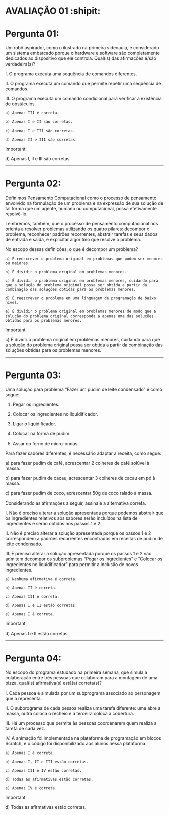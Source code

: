 # AVALIAÇÃO 01 :shipit:

# Pergunta 01:
Um robô aspirador, como o ilustrado na primeira videoaula, é considerado um sistema embarcado porque o hardware e software são completamente dedicados ao dispositivo que ele controla. Qual(is) das afirmações é/são verdadeira(s)? 

I. O programa executa uma sequência de comandos diferentes. 

II. O programa executa um comando que permite repetir uma sequência de comandos. 

III. O programa executa um comando condicional para verificar a existência de obstáculos.

    a) Apenas III é correta.

    b) Apenas I e II são corretas.

    c) Apenas I e III são corretas.

    d) Apenas II e III são corretas. 

> [!IMPORTANT]
> d) Apenas I, II e III são corretas.

-------

# Pergunta 02:
Definimos Pensamento Computacional como o processo de pensamento envolvido na formulação de um problema e na expressão de sua solução de tal forma que um agente, humano ou computacional, possa efetivamente resolvê-lo. 

Lembremos, também, que o processo de pensamento computacional nos orienta a resolver problemas utilizando os quatro pilares: decompor o problema, reconhecer padrões recorrentes, abstrair tarefas e seus dados de entrada e saída, e explicitar algoritmo que resolve o problema. 

No escopo dessas definições, o que é decompor um problema?

    a) É reescrever o problema original em problemas que podem ser menores ou maiores. 

    b) É dividir o problema original em problemas menores.

    c) É dividir o problema original em problemas menores, cuidando para que a solução do problema original possa ser obtida a partir da combinação das soluções obtidas para os problemas menores. 

    d) É reescrever o problema em uma linguagem de programação de baixo nível. 

    e) É dividir o problema original em problemas menores de modo que a solução do problema original corresponda a apenas uma das soluções obtidas para os problemas menores.

> [!IMPORTANT]
> c) É dividir o problema original em problemas menores, cuidando para que a solução do problema original possa ser obtida a partir da combinação das soluções obtidas para os problemas menores.

-------

# Pergunta 03:
Uma solução para problema “Fazer um pudim de leite condensado” é como segue: 

1. Pegar os ingredientes. 

2. Colocar os ingredientes no liquidificador. 

3. Ligar o liquidificador. 

4. Colocar na forma de pudim. 

5. Assar no forno de micro-ondas. 

Para fazer sabores diferentes, é necessário adaptar a receita, como segue: 

a) para fazer pudim de café, acrescentar 2 colheres de café solúvel à massa. 

b) para fazer pudim de cacau, acrescentar 3 colheres de cacau em pó à massa. 

c) para fazer pudim de coco, acrescentar 50g de coco ralado à massa. 

Considerando as afirmações a seguir, assinale a alternativa correta. 

I. Não é preciso alterar a solução apresentada porque podemos abstrair que os ingredientes relativos aos sabores serão incluídos na lista de ingredientes e serão obtidos nos passos 1 e 2. 

II. Não é preciso alterar a solução apresentada porque os passos 1 e 2 correspondem a padrões recorrentes encontrados em receitas de pudim de leite condensado. 

III. É preciso alterar a solução apresentada porque os passos 1 e 2 não admitem decompor os subproblemas “Pegar os ingredientes” e “Colocar os ingredientes no liquidificador” para permitir a inclusão de novos ingredientes.

    a) Nenhuma afirmativa é correta.

    b) Apenas II é correta.

    c) Apenas III é correta.

    d) Apenas I e II estão corretas.

    e) Apenas I é correta.
> [!IMPORTANT]
>d) Apenas I e II estão corretas.

-------

# Pergunta 04:
No escopo do programa estudado na primeira semana, que simula a colaboração entre três pessoas que colaboram para a montagem de uma pizza, qual(is) afirmativa(s) está(a) correta(s)? 

I. Cada pessoa é simulada por um subprograma associado ao personagem que a representa. 

II. O subprograma de cada pessoa realiza uma tarefa diferente: uma abre a massa, outra coloca o recheio e a terceira coloca a cobertura. 

III. Há um processo que permite às pessoas coordenarem quem realiza a tarefa de cada vez.  

IV. A animação foi implementada na plataforma de programação em blocos Scratch, e o código foi disponibilizado aos alunos nessa plataforma.

    a) Apenas I é correta.

    b) Apenas I, II e III estão corretas. 

    c) Apenas III e IV estão corretas. 

    d) Todas as afirmativas estão corretas.

    e) Apenas IV é correta.
> [!IMPORTANT]
>d) Todas as afirmativas estão corretas.